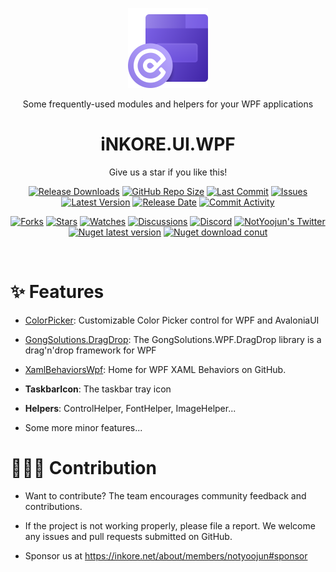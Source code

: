 
<p align="center">
  <a target="_blank" rel="noopener noreferrer">
    <img width="128" src="https://github.com/iNKORE-NET/UI.WPF/blob/main/assets/icons/WpfLibrary_256w.png" alt="iNKORE Logo">
  </a>
</p>

<p align="center">Some frequently-used modules and helpers for your WPF applications</p>

<h1 align="center">
  iNKORE.UI.WPF
</h1>

<p align="center">Give us a star if you like this!</p>

<p align="center">
  <a href="https://github.com/iNKORE-Public/UI.WPF/releases"><img src="https://img.shields.io/github/downloads/iNKORE-Public/UI.WPF/total?color=%239F7AEA" alt="Release Downloads"></a>
  <a href="#"><img src="https://img.shields.io/github/repo-size/iNKORE-Public/UI.WPF?color=6882C4" alt="GitHub Repo Size"></a>
  <a href="#"><img src="https://img.shields.io/github/last-commit/iNKORE-Public/UI.WPF?color=%23638e66" alt="Last Commit"></a>
  <a href="#"><img src="https://img.shields.io/github/issues/iNKORE-Public/UI.WPF?color=f76642" alt="Issues"></a>
  <a href="#"><img src="https://img.shields.io/github/v/release/iNKORE-Public/UI.WPF?color=%4CF4A8B4" alt="Latest Version"></a>
  <a href="#"><img src="https://img.shields.io/github/release-date/iNKORE-Public/UI.WPF?color=%23b0a3e8" alt="Release Date"></a>
  <a href="https://github.com/iNKORE-Public/UI.WPF/commits/"><img src="https://img.shields.io/github/commit-activity/m/iNKORE-Public/UI.WPF" alt="Commit Activity"></a>
</p>

<p align="center">
  <a href="https://github.com/iNKORE-Public/UI.WPF/network/members"><img src="https://img.shields.io/github/forks/iNKORE-Public/UI.WPF?style=social" alt="Forks"></a>
  <a href="https://github.com/iNKORE-Public/UI.WPF/stargazers"><img src="https://img.shields.io/github/stars/iNKORE-Public/UI.WPF?style=social" alt="Stars"></a>
  <a href="https://github.com/iNKORE-Public/UI.WPF/watchers"><img src="https://img.shields.io/github/watchers/iNKORE-Public/UI.WPF?style=social" alt="Watches"></a>
  <a href="https://github.com/iNKORE-Public/UI.WPF/discussions"><img src="https://img.shields.io/github/discussions/iNKORE-Public/UI.WPF?style=social" alt="Discussions"></a>
  <a href="https://discord.gg/m6NPNVk4bs"><img src="https://img.shields.io/discord/1092738458805608561?style=social&label=Discord&logo=discord" alt="Discord"></a>
  <a href="https://twitter.com/NotYoojun"><img src="https://img.shields.io/twitter/follow/NotYoojun?style=social" alt="NotYoojun's Twitter"></a>
  <a href="https://www.nuget.org/packages/iNKORE.UI.WPF"><img src="https://img.shields.io/nuget/v/iNKORE.UI.WPF?color=blue&logo=nuget" alt="Nuget latest version"></a>
  <a href="https://www.nuget.org/packages/iNKORE.UI.WPF"><img src="https://img.shields.io/nuget/dt/iNKORE.UI.WPF?color=blue&logo=nuget" alt="Nuget download conut"></a>
</p>

<br>
  

# ✨ Features

- [ColorPicker](https://github.com/PixiEditor/ColorPicker): Customizable Color Picker control for WPF and AvaloniaUI

- [GongSolutions.DragDrop](https://github.com/punker76/gong-wpf-dragdrop): The GongSolutions.WPF.DragDrop library is a drag'n'drop framework for WPF

- [XamlBehaviorsWpf](https://github.com/microsoft/XamlBehaviorsWpf): Home for WPF XAML Behaviors on GitHub.

- **TaskbarIcon**: The taskbar tray icon

- **Helpers**: ControlHelper, FontHelper, ImageHelper...

- Some more minor features...

# 🙋🏻‍♂️ Contribution

- Want to contribute? The team encourages community feedback and contributions.

- If the project is not working properly, please file a report. We welcome any issues and pull requests submitted on GitHub.

- Sponsor us at https://inkore.net/about/members/notyoojun#sponsor
